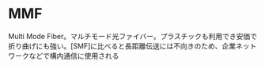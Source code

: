 # MMF
 Multi Mode Fiber。マルチモード光ファイバー。プラスチックも利用でき安価で折り曲げにも強い。[SMF]に比べると長距離伝送には不向きのため、企業ネットワークなどで構内通信に使用される
